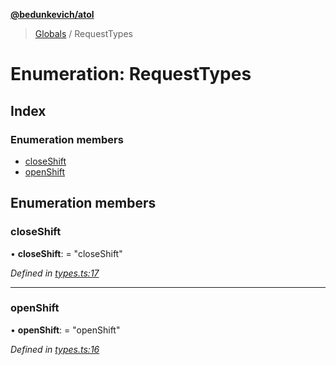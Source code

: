 **[@bedunkevich/atol](../README.md)**

> [Globals](../README.md) / RequestTypes

# Enumeration: RequestTypes

## Index

### Enumeration members

* [closeShift](requesttypes.md#closeshift)
* [openShift](requesttypes.md#openshift)

## Enumeration members

### closeShift

•  **closeShift**:  = "closeShift"

*Defined in [types.ts:17](https://github.com/Bedunkevich/atol/blob/5711515/src/types.ts#L17)*

___

### openShift

•  **openShift**:  = "openShift"

*Defined in [types.ts:16](https://github.com/Bedunkevich/atol/blob/5711515/src/types.ts#L16)*
